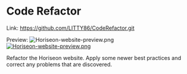 # Code Refactor

Link: https://github.com/LITTY86/CodeRefactor.git

Preview:
![Horiseon-website-preview.png](https://postimg.cc/p9hL6pYz)
[![Horiseon-website-preview.png](https://i.postimg.cc/nLT9MmXR/Horiseon-website-preview.png)](https://postimg.cc/p9hL6pYz)

Refactor the Horiseon website.  Apply some newer best practices and correct any
problems that are discovered.